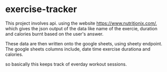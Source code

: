 # exercise-tracker

 This project involves api.
using the website https://www.nutritionix.com/, which gives the json output of the data like name of the exercie, duration and calories burnt based on the user's answer.

These data are then written onto the google sheets, using sheety endpoint. The google sheets columns include, date time exercise durationa and calories.

so basically this keeps track of everday workout sessions.

